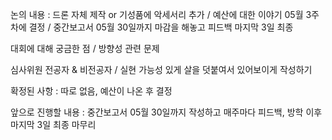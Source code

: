 논의 내용 : 드론 자체 제작 or 기성품에 악세서리 추가 / 예산에 대한 이야기 05월 3주차에 결정 / 중간보고서 05월 30일까지 마감을 해놓고 피드백 마지막 3일 최종 

대회에 대해 궁금한 점 / 방향성 관련 문제

심사위원 전공자 & 비전공자 / 실현 가능성 있게 살을 덧붙여서 있어보이게 작성하기

확정된 사항 : 따로 없음, 예산이 나온 후 결정

앞으로 진행할 내용 : 중간보고서 05월 30일까지 작성하고 매주마다 피드백, 방학 이후 마지막 3일 최종 마무리
